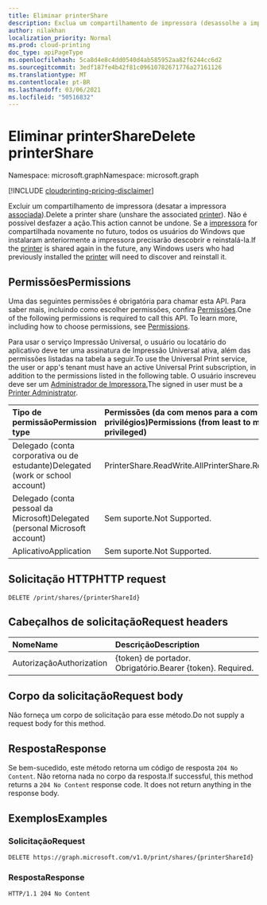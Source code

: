 ```yaml
---
title: Eliminar printerShare
description: Exclua um compartilhamento de impressora (desassolhe a impressora associada). Não é possível desfazer a ação. Se a impressora for compartilhada novamente no futuro, todos os usuários do Windows que instalaram anteriormente a impressora precisarão descobrir e instalá-la novamente.
author: nilakhan
localization_priority: Normal
ms.prod: cloud-printing
doc_type: apiPageType
ms.openlocfilehash: 5ca8d4e8c4dd0540d4ab585952aa82f6244cc6d2
ms.sourcegitcommit: 3edf187fe4b42f81c09610782671776a27161126
ms.translationtype: MT
ms.contentlocale: pt-BR
ms.lasthandoff: 03/06/2021
ms.locfileid: "50516832"
---
```

# <a name="delete-printershare"></a><span data-ttu-id="6783b-105">Eliminar printerShare</span><span class="sxs-lookup"><span data-stu-id="6783b-105">Delete printerShare</span></span>
<span data-ttu-id="6783b-106">Namespace: microsoft.graph</span><span class="sxs-lookup"><span data-stu-id="6783b-106">Namespace: microsoft.graph</span></span>

[!INCLUDE [cloudprinting-pricing-disclaimer](../../includes/cloudprinting-pricing-disclaimer.md)]

<span data-ttu-id="6783b-107">Excluir um compartilhamento de impressora (desatar a impressora [associada](../resources/printer.md)).</span><span class="sxs-lookup"><span data-stu-id="6783b-107">Delete a printer share (unshare the associated [printer](../resources/printer.md)).</span></span> <span data-ttu-id="6783b-108">Não é possível desfazer a ação.</span><span class="sxs-lookup"><span data-stu-id="6783b-108">This action cannot be undone.</span></span> <span data-ttu-id="6783b-109">Se a [impressora](../resources/printer.md) for compartilhada novamente no futuro, todos [](../resources/printer.md) os usuários do Windows que instalaram anteriormente a impressora precisarão descobrir e reinstalá-la.</span><span class="sxs-lookup"><span data-stu-id="6783b-109">If the [printer](../resources/printer.md) is shared again in the future, any Windows users who had previously installed the [printer](../resources/printer.md) will need to discover and reinstall it.</span></span>

## <a name="permissions"></a><span data-ttu-id="6783b-110">Permissões</span><span class="sxs-lookup"><span data-stu-id="6783b-110">Permissions</span></span>
<span data-ttu-id="6783b-p103">Uma das seguintes permissões é obrigatória para chamar esta API. Para saber mais, incluindo como escolher permissões, confira [Permissões](/graph/permissions-reference).</span><span class="sxs-lookup"><span data-stu-id="6783b-p103">One of the following permissions is required to call this API. To learn more, including how to choose permissions, see [Permissions](/graph/permissions-reference).</span></span>

<span data-ttu-id="6783b-113">Para usar o serviço Impressão Universal, o usuário ou locatário do aplicativo deve ter uma assinatura de Impressão Universal ativa, além das permissões listadas na tabela a seguir.</span><span class="sxs-lookup"><span data-stu-id="6783b-113">To use the Universal Print service, the user or app's tenant must have an active Universal Print subscription, in addition to the permissions listed in the following table.</span></span> <span data-ttu-id="6783b-114">O usuário inscreveu deve ser um [Administrador de Impressora.](/azure/active-directory/users-groups-roles/directory-assign-admin-roles#printer-administrator)</span><span class="sxs-lookup"><span data-stu-id="6783b-114">The signed in user must be a [Printer Administrator](/azure/active-directory/users-groups-roles/directory-assign-admin-roles#printer-administrator).</span></span>

|<span data-ttu-id="6783b-115">Tipo de permissão</span><span class="sxs-lookup"><span data-stu-id="6783b-115">Permission type</span></span> | <span data-ttu-id="6783b-116">Permissões (da com menos para a com mais privilégios)</span><span class="sxs-lookup"><span data-stu-id="6783b-116">Permissions (from least to most privileged)</span></span> |
|:---------------|:--------------------------------------------|
|<span data-ttu-id="6783b-117">Delegado (conta corporativa ou de estudante)</span><span class="sxs-lookup"><span data-stu-id="6783b-117">Delegated (work or school account)</span></span>| <span data-ttu-id="6783b-118">PrinterShare.ReadWrite.All</span><span class="sxs-lookup"><span data-stu-id="6783b-118">PrinterShare.ReadWrite.All</span></span> |
|<span data-ttu-id="6783b-119">Delegado (conta pessoal da Microsoft)</span><span class="sxs-lookup"><span data-stu-id="6783b-119">Delegated (personal Microsoft account)</span></span>|<span data-ttu-id="6783b-120">Sem suporte.</span><span class="sxs-lookup"><span data-stu-id="6783b-120">Not Supported.</span></span>|
|<span data-ttu-id="6783b-121">Aplicativo</span><span class="sxs-lookup"><span data-stu-id="6783b-121">Application</span></span>|<span data-ttu-id="6783b-122">Sem suporte.</span><span class="sxs-lookup"><span data-stu-id="6783b-122">Not Supported.</span></span>|

## <a name="http-request"></a><span data-ttu-id="6783b-123">Solicitação HTTP</span><span class="sxs-lookup"><span data-stu-id="6783b-123">HTTP request</span></span>

<!-- {
  "blockType": "ignored"
}
-->
``` http
DELETE /print/shares/{printerShareId}
```

## <a name="request-headers"></a><span data-ttu-id="6783b-124">Cabeçalhos de solicitação</span><span class="sxs-lookup"><span data-stu-id="6783b-124">Request headers</span></span>
|<span data-ttu-id="6783b-125">Nome</span><span class="sxs-lookup"><span data-stu-id="6783b-125">Name</span></span>|<span data-ttu-id="6783b-126">Descrição</span><span class="sxs-lookup"><span data-stu-id="6783b-126">Description</span></span>|
|:---|:---|
|<span data-ttu-id="6783b-127">Autorização</span><span class="sxs-lookup"><span data-stu-id="6783b-127">Authorization</span></span>|<span data-ttu-id="6783b-p105">{token} de portador. Obrigatório.</span><span class="sxs-lookup"><span data-stu-id="6783b-p105">Bearer {token}. Required.</span></span>|

## <a name="request-body"></a><span data-ttu-id="6783b-130">Corpo da solicitação</span><span class="sxs-lookup"><span data-stu-id="6783b-130">Request body</span></span>
<span data-ttu-id="6783b-131">Não forneça um corpo de solicitação para esse método.</span><span class="sxs-lookup"><span data-stu-id="6783b-131">Do not supply a request body for this method.</span></span>

## <a name="response"></a><span data-ttu-id="6783b-132">Resposta</span><span class="sxs-lookup"><span data-stu-id="6783b-132">Response</span></span>

<span data-ttu-id="6783b-p106">Se bem-sucedido, este método retorna um código de resposta `204 No Content`. Não retorna nada no corpo da resposta.</span><span class="sxs-lookup"><span data-stu-id="6783b-p106">If successful, this method returns a `204 No Content` response code. It does not return anything in the response body.</span></span>

## <a name="examples"></a><span data-ttu-id="6783b-135">Exemplos</span><span class="sxs-lookup"><span data-stu-id="6783b-135">Examples</span></span>

### <a name="request"></a><span data-ttu-id="6783b-136">Solicitação</span><span class="sxs-lookup"><span data-stu-id="6783b-136">Request</span></span>
<!-- {
  "blockType": "request",
  "name": "delete_printershare"
}
-->
``` http
DELETE https://graph.microsoft.com/v1.0/print/shares/{printerShareId}
```


### <a name="response"></a><span data-ttu-id="6783b-137">Resposta</span><span class="sxs-lookup"><span data-stu-id="6783b-137">Response</span></span>
<!-- {
  "blockType": "response",
  "truncated": true
}
-->
``` http
HTTP/1.1 204 No Content
```

